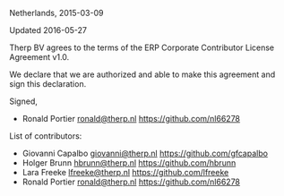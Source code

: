 Netherlands, 2015-03-09

Updated 2016-05-27

Therp BV agrees to the terms of the ERP Corporate 
Contributor License Agreement v1.0.

We declare that we are authorized and able to make this agreement and sign
this declaration.

Signed,

*  Ronald Portier ronald@therp.nl https://github.com/nl66278

List of contributors:

*  Giovanni Capalbo giovanni@therp.nl https://github.com/gfcapalbo
*  Holger Brunn hbrunn@therp.nl https://github.com/hbrunn
*  Lara Freeke lfreeke@therp.nl https://github.com/lfreeke
*  Ronald Portier ronald@therp.nl https://github.com/nl66278

